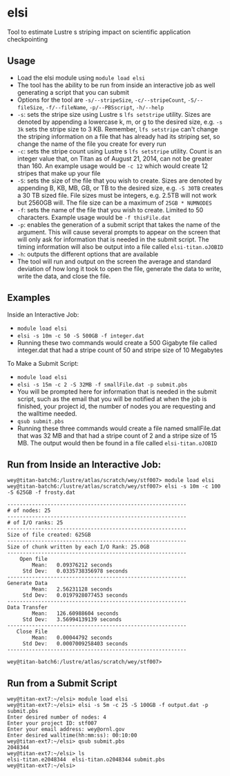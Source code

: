 elsi
==================

Tool to estimate Lustre s striping impact on scientific application checkpointing

## Usage

* Load the elsi module using `module load elsi`
* The tool has the ability to be run from inside an interactive job as well generating a script that you can submit
* Options for the tool are `-s/--stripeSize`, `-c/--stripeCount`, `-S/--fileSize`, `-f/--fileName`, `-p/--PBSscript`, `-h/--help` 
* `-s`: sets the stripe size using Lustre s `lfs setstripe` utility. Sizes are denoted by appending a lowercase k, m, or g to the desired size, e.g. `-s 3k` sets the stripe size to 3 KB. Remember, `lfs setstripe` can't change the striping information on a file that has already had its striping set, so change the name of the file you create for every run
* `-c`: sets the stripe count using Lustre s `lfs setstripe` utility. Count is an integer value that, on Titan as of August 21, 2014, can not be greater than 160. An example usage would be `-c 12` which would create 12 stripes that make up your file
* `-S`: sets the size of the file that you wish to create. Sizes are denoted by appending B, KB, MB, GB, or TB to the desired size, e.g. `-S 30TB` creates a 30 TB sized file. File sizes must be integers, e.g. 2.5TB will not work but 2560GB will. The file size can be a maximum of `25GB * NUMNODES`
* `-f`: sets the name of the file that you wish to create. Limited to 50 characters. Example usage would be `-f thisFile.dat`
* `-p`: enables the generation of a submit script that takes the name of the argument. This will cause several prompts to appear on the screen that will only ask for information that is needed in the submit script. The timing information will also be output into a file called `elsi-titan.oJOBID`
* `-h`: outputs the different options that are available
* The tool will run and output on the screen the average and standard deviation of how long it took to open the file, generate the data to write, write the data, and close the file. 

## Examples 

Inside an Interactive Job:

* `module load elsi`
* `elsi -s 10m -c 50 -S 500GB -f integer.dat`
* Running these two commands would create a 500 Gigabyte file called integer.dat that had a stripe count of 50 and stripe size of 10 Megabytes

To Make a Submit Script:

* `module load elsi`
* `elsi -s 15m -c 2 -S 32MB -f smallFile.dat -p submit.pbs`
* You will be prompted here for information that is needed in the submit script, such as the email that you will be notified at when the job is finished, your project id, the number of nodes you are requesting and the walltime needed.
* `qsub submit.pbs`
* Running these three commands would create a file named smallFile.dat that was 32 MB and that had a stripe count of 2 and a stripe size of 15 MB. The output would then be found in a file called `elsi-titan.oJOBID`
 
## Run from Inside an Interactive Job:

```
wey@titan-batch6:/lustre/atlas/scratch/wey/stf007> module load elsi
wey@titan-batch6:/lustre/atlas/scratch/wey/stf007> elsi -s 10m -c 100 -S 625GB -f frosty.dat

----------------------------------------------------------
# of nodes: 25
----------------------------------------------------------
# of I/O ranks: 25
----------------------------------------------------------
Size of file created: 625GB
----------------------------------------------------------
Size of chunk written by each I/O Rank: 25.0GB
----------------------------------------------------------
    Open file
        Mean:   0.09376212 seconds
     Std Dev:   0.0335738356978 seconds
----------------------------------------------------------
Generate Data
        Mean:   2.56231128 seconds
     Std Dev:   0.0197928077453 seconds
----------------------------------------------------------
Data Transfer
        Mean:   126.60988604 seconds
     Std Dev:   3.56994139139 seconds
----------------------------------------------------------
   Close File
        Mean:   0.00044792 seconds
     Std Dev:   0.0007009258403 seconds
----------------------------------------------------------

wey@titan-batch6:/lustre/atlas/scratch/wey/stf007>
```
## Run from a Submit Script
```
wey@titan-ext7:~/elsi> module load elsi
wey@titan-ext7:~/elsi> elsi -s 5m -c 25 -S 100GB -f output.dat -p submit.pbs
Enter desired number of nodes: 4
Enter your project ID: stf007
Enter your email address: wey@ornl.gov
Enter desired walltime(hh:mm:ss): 00:10:00
wey@titan-ext7:~/elsi> qsub submit.pbs
2048344
wey@titan-ext7:~/elsi> ls
elsi-titan.e2048344  elsi-titan.o2048344 submit.pbs
wey@titan-ext7:~/elsi>
```
